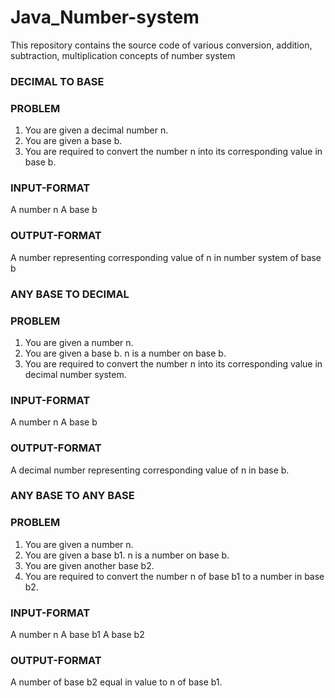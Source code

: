 # Java_Number-system
This repository contains the source code of various conversion, addition, subtraction, multiplication concepts of number system

### DECIMAL TO BASE
### PROBLEM
1. You are given a decimal number n.
2. You are given a base b.
3. You are required to convert the number n into its corresponding value in base b.
### INPUT-FORMAT
A number n
A base b
### OUTPUT-FORMAT 
A number representing corresponding value of n in number system of base b
### ANY BASE TO DECIMAL
### PROBLEM
1. You are given a number n.
2. You are given a base b. n is a number on base b.
3. You are required to convert the number n into its corresponding value in decimal number system.
### INPUT-FORMAT
A number n
A base b
### OUTPUT-FORMAT 
A decimal number representing corresponding value of n in base b.
### ANY BASE TO ANY BASE
### PROBLEM
1. You are given a number n.
2. You are given a base b1. n is a number on base b.
3. You are given another base b2.
4. You are required to convert the number n of base b1 to a number in base b2.
### INPUT-FORMAT
A number n
A base b1
A base b2
### OUTPUT-FORMAT 
A number of base b2 equal in value to n of base b1.

